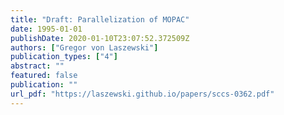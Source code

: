 ```yaml
---
title: "Draft: Parallelization of MOPAC"
date: 1995-01-01
publishDate: 2020-01-10T23:07:52.372509Z
authors: ["Gregor von Laszewski"]
publication_types: ["4"]
abstract: ""
featured: false
publication: ""
url_pdf: "https://laszewski.github.io/papers/sccs-0362.pdf"
---
```


